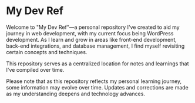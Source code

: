 # My Dev Ref

Welcome to "My Dev Ref"—a personal repository I've created to aid my journey in web development, with my current focus being WordPress development. 
As I learn and grow in areas like front-end development, back-end integrations, and database management, I find myself revisiting certain concepts and techniques. 

This repository serves as a centralized location for notes and learnings that I've compiled over time.

Please note that as this repository reflects my personal learning journey, some information may evolve over time. Updates and corrections are made as my understanding deepens and technology advances.
